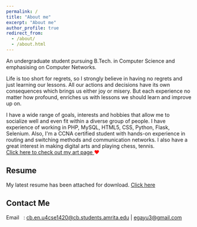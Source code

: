 ```yaml
---
permalink: /
title: "About me"
excerpt: "About me"
author_profile: true
redirect_from: 
  - /about/
  - /about.html
---
```


An undergraduate student pursuing B.Tech. in Computer Science and emphasising on Computer Networks.
 
Life is too short for regrets, so I strongly believe in having no regrets and just learning our lessons. All our actions and decisions have its own consequences which brings us either joy or misery. But each experience no matter how profound, enriches us with lessons we should learn and improve up on. 

I have a wide range of goals, interests and hobbies that allow me to socialize well and even fit within a diverse group of people. I have experience of working in PHP, MySQL, HTML5, CSS, Python, Flask, Selenium. Also, I'm a CCNA certified student with hands-on experience in routing and switching methods and communication networks. I also have a great interest in making digital arts and playing chess, tennis.
<br>
[Click here to check out my art page ](https://www.instagram.com/_g3rt__/) <span style="color:red;">&#10084;</span>

<!-- 
[![g3rt](https://github.com/gayu-thri/gayu-thri.github.io/blob/master/images/g3rtcropped.jpg?raw=true|80x60,25%)](https://www.instagram.com/_g3rt__/)
-->
Resume
------
My latest resume has been attached for download. [Click here](https://github.com/gayu-thri/gayu-thri.github.io/blob/master/_pages/Gayathri%20E%20-%20Resume.pdf)
<br>

Contact Me
------
Email&nbsp;&nbsp;&nbsp;: [cb.en.u4cse1420@cb.students.amrita.edu](mailto:cb.en.u4cse1420@cb.students.amrita.edu) | [egayu3@gmail.com](mailto:egayu3@gmail.com) <br>
